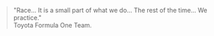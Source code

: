 > "Race... It is a small part of what we do... The rest of the time... We practice."  
> Toyota Formula One Team.
